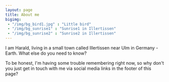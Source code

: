```yaml
---
layout: page
title: About me
bigimg:
 - "/img/bg_bird1.jpg" : "Little bird"
 - "/img/bg_sunrise1" : "Sunrise1 in Illertissen"
 - "/img/bg_sunrise2" : "Sunrise2 in Illertissen"
---
```


I am Harald, living in a small town called Illertissen near Ulm in Germany - Earth.
What else do you need to know?

To be honest, I'm having some trouble remembering right now, so why don't you just get in touch with me via social media links in the footer of this page?
